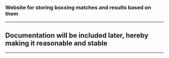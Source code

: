 ### Website for storing boxxing matches and results based on them 
---
## Documentation will be included later, hereby making it reasonable and stable 
---

